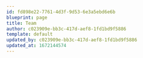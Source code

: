 ```yaml
---
id: fd898e22-7761-4d3f-9d53-6e3a5ebd6e6b
blueprint: page
title: Team
author: c023909e-bb3c-417d-aef8-1fd1bd9f5886
template: default
updated_by: c023909e-bb3c-417d-aef8-1fd1bd9f5886
updated_at: 1672144574
---
```

